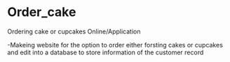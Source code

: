 # Order_cake
Ordering cake or cupcakes Online/Application


-Makeing website for the option to order either forsting cakes or cupcakes and edit into a database to store information of the customer record

